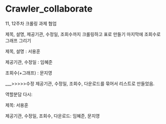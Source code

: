 # Crawler_collaborate
11, 12주차 크롤링 과제 협업


제목, 설명, 제공기관, 수정일, 조회수까지 크롤링하고 표로 만들기 
마지막에 조회수로 그래프 그리기

제목, 설명 :  서용훈

제공기관, 수정일 : 임혜준

조회수(+그래프) :  문지영


___>>>>>수정
제공기관, 수정일, 조회수, 다운로드를 묶어서 리스트로 만들었음.

역할분담 다시:

제목: 서용훈

제공기관, 수정일, 조회수, 다운로드:  임혜준, 문지영
